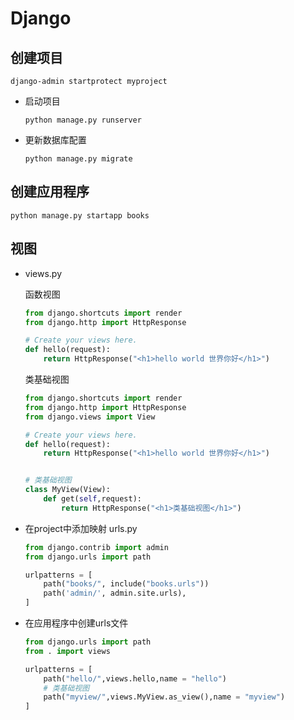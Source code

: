 # Django
## 创建项目

```shell
django-admin startprotect myproject
```

+ 启动项目

  ```shell
  python manage.py runserver
  ```

+ 更新数据库配置

  ``` 
  python manage.py migrate
  ```

## 创建应用程序

```shell
python manage.py startapp books
```

## 视图

+ views.py

  函数视图

  ```python
  from django.shortcuts import render
  from django.http import HttpResponse
  
  # Create your views here.
  def hello(request):
      return HttpResponse("<h1>hello world 世界你好</h1>")
  
  ```

  类基础视图

  ```python
  from django.shortcuts import render
  from django.http import HttpResponse
  from django.views import View
  
  # Create your views here.
  def hello(request):
      return HttpResponse("<h1>hello world 世界你好</h1>")
  
  
  # 类基础视图
  class MyView(View):
      def get(self,request):
          return HttpResponse("<h1>类基础视图</h1>")
  ```

+ 在project中添加映射 urls.py

  ```python
  from django.contrib import admin
  from django.urls import path
  
  urlpatterns = [
      path("books/", include("books.urls"))
      path('admin/', admin.site.urls),
  ]
  ```

+ 在应用程序中创建urls文件

  ```python
  from django.urls import path
  from . import views
  
  urlpatterns = [
      path("hello/",views.hello,name = "hello")
      # 类基础视图
      path("myview/",views.MyView.as_view(),name = "myview")
  ]
  ```

  